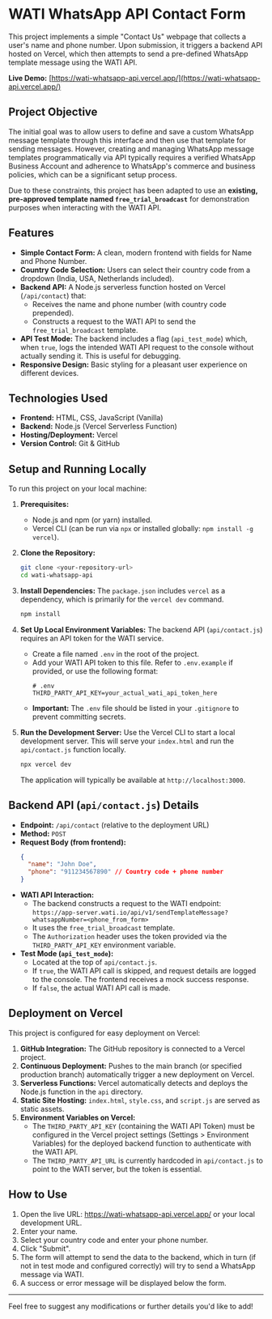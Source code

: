# WATI WhatsApp API Contact Form

This project implements a simple "Contact Us" webpage that collects a user's name and phone number. Upon submission, it triggers a backend API hosted on Vercel, which then attempts to send a pre-defined WhatsApp template message using the WATI API.

**Live Demo:** [https://wati-whatsapp-api.vercel.app/](https://wati-whatsapp-api.vercel.app/)

## Project Objective

The initial goal was to allow users to define and save a custom WhatsApp message template through this interface and then use that template for sending messages. However, creating and managing WhatsApp message templates programmatically via API typically requires a verified WhatsApp Business Account and adherence to WhatsApp's commerce and business policies, which can be a significant setup process.

Due to these constraints, this project has been adapted to use an **existing, pre-approved template named `free_trial_broadcast`** for demonstration purposes when interacting with the WATI API.

## Features

*   **Simple Contact Form:** A clean, modern frontend with fields for Name and Phone Number.
*   **Country Code Selection:** Users can select their country code from a dropdown (India, USA, Netherlands included).
*   **Backend API:** A Node.js serverless function hosted on Vercel (`/api/contact`) that:
    *   Receives the name and phone number (with country code prepended).
    *   Constructs a request to the WATI API to send the `free_trial_broadcast` template.
*   **API Test Mode:** The backend includes a flag (`api_test_mode`) which, when `true`, logs the intended WATI API request to the console without actually sending it. This is useful for debugging.
*   **Responsive Design:** Basic styling for a pleasant user experience on different devices.

## Technologies Used

*   **Frontend:** HTML, CSS, JavaScript (Vanilla)
*   **Backend:** Node.js (Vercel Serverless Function)
*   **Hosting/Deployment:** Vercel
*   **Version Control:** Git & GitHub

## Setup and Running Locally

To run this project on your local machine:

1.  **Prerequisites:**
    *   Node.js and npm (or yarn) installed.
    *   Vercel CLI (can be run via `npx` or installed globally: `npm install -g vercel`).

2.  **Clone the Repository:**
    ```bash
    git clone <your-repository-url>
    cd wati-whatsapp-api
    ```

3.  **Install Dependencies:**
    The `package.json` includes `vercel` as a dependency, which is primarily for the `vercel dev` command.
    ```bash
    npm install
    ```

4.  **Set Up Local Environment Variables:**
    The backend API (`api/contact.js`) requires an API token for the WATI service.
    *   Create a file named `.env` in the root of the project.
    *   Add your WATI API token to this file. Refer to `.env.example` if provided, or use the following format:
        ```env
        # .env
        THIRD_PARTY_API_KEY=your_actual_wati_api_token_here
        ```
    *   **Important:** The `.env` file should be listed in your `.gitignore` to prevent committing secrets.

5.  **Run the Development Server:**
    Use the Vercel CLI to start a local development server. This will serve your `index.html` and run the `api/contact.js` function locally.
    ```bash
    npx vercel dev
    ```
    The application will typically be available at `http://localhost:3000`.

## Backend API (`api/contact.js`) Details

*   **Endpoint:** `/api/contact` (relative to the deployment URL)
*   **Method:** `POST`
*   **Request Body (from frontend):**
    ```json
    {
      "name": "John Doe",
      "phone": "911234567890" // Country code + phone number
    }
    ```
*   **WATI API Interaction:**
    *   The backend constructs a request to the WATI endpoint:
        `https://app-server.wati.io/api/v1/sendTemplateMessage?whatsappNumber=<phone_from_form>`
    *   It uses the `free_trial_broadcast` template.
    *   The `Authorization` header uses the token provided via the `THIRD_PARTY_API_KEY` environment variable.
*   **Test Mode (`api_test_mode`):**
    *   Located at the top of `api/contact.js`.
    *   If `true`, the WATI API call is skipped, and request details are logged to the console. The frontend receives a mock success response.
    *   If `false`, the actual WATI API call is made.

## Deployment on Vercel

This project is configured for easy deployment on Vercel:

1.  **GitHub Integration:** The GitHub repository is connected to a Vercel project.
2.  **Continuous Deployment:** Pushes to the main branch (or specified production branch) automatically trigger a new deployment on Vercel.
3.  **Serverless Functions:** Vercel automatically detects and deploys the Node.js function in the `api` directory.
4.  **Static Site Hosting:** `index.html`, `style.css`, and `script.js` are served as static assets.
5.  **Environment Variables on Vercel:**
    *   The `THIRD_PARTY_API_KEY` (containing the WATI API Token) must be configured in the Vercel project settings (Settings > Environment Variables) for the deployed backend function to authenticate with the WATI API.
    *   The `THIRD_PARTY_API_URL` is currently hardcoded in `api/contact.js` to point to the WATI server, but the token is essential.

## How to Use

1.  Open the live URL: https://wati-whatsapp-api.vercel.app/ or your local development URL.
2.  Enter your name.
3.  Select your country code and enter your phone number.
4.  Click "Submit".
5.  The form will attempt to send the data to the backend, which in turn (if not in test mode and configured correctly) will try to send a WhatsApp message via WATI.
6.  A success or error message will be displayed below the form.

---

Feel free to suggest any modifications or further details you'd like to add!
